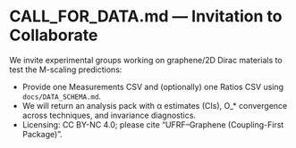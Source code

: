 # CALL_FOR_DATA.md — Invitation to Collaborate

We invite experimental groups working on graphene/2D Dirac materials to test the M-scaling predictions:

- Provide one Measurements CSV and (optionally) one Ratios CSV using `docs/DATA_SCHEMA.md`.
- We will return an analysis pack with α estimates (CIs), O_* convergence across techniques, and invariance diagnostics.
- Licensing: CC BY-NC 4.0; please cite “UFRF–Graphene (Coupling-First Package)”.
